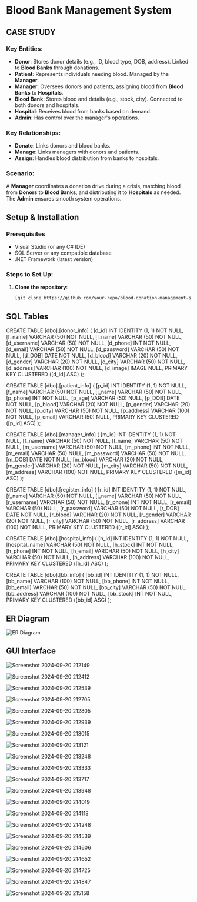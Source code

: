 # Blood Bank Management System

## CASE STUDY

### Key Entities:
- **Donor**: Stores donor details (e.g., ID, blood type, DOB, address). Linked to **Blood Banks** through donations.
- **Patient**: Represents individuals needing blood. Managed by the **Manager**.
- **Manager**: Oversees donors and patients, assigning blood from **Blood Banks** to **Hospitals**.
- **Blood Bank**: Stores blood and details (e.g., stock, city). Connected to both donors and hospitals.
- **Hospital**: Receives blood from banks based on demand.
- **Admin**: Has control over the manager's operations.

### Key Relationships:
- **Donate**: Links donors and blood banks.
- **Manage**: Links managers with donors and patients.
- **Assign**: Handles blood distribution from banks to hospitals.

### Scenario:
A **Manager** coordinates a donation drive during a crisis, matching blood from **Donors** to **Blood Banks**, and distributing it to **Hospitals** as needed. The **Admin** ensures smooth system operations.

## Setup & Installation
### Prerequisites
- Visual Studio (or any C# IDE)
- SQL Server or any compatible database
- .NET Framework (latest version)

### Steps to Set Up:
1. **Clone the repository**:
   ```bash
   [git clone https://github.com/your-repo/blood-donation-management-system.git](https://github.com/arnobamit/blood-bank.git)


## SQL Tables

CREATE TABLE [dbo].[donor_info] (
    [d_id]       INT           IDENTITY (1, 1) NOT NULL,
    [f_name]     VARCHAR (50)  NOT NULL,
    [l_name]     VARCHAR (50)  NOT NULL,
    [d_username] VARCHAR (50)  NOT NULL,
    [d_phone]    INT           NOT NULL,
    [d_email]    VARCHAR (50)  NOT NULL,
    [d_password] VARCHAR (50)  NOT NULL,
    [d_DOB]      DATE          NOT NULL,
    [d_blood]    VARCHAR (20)  NOT NULL,
    [d_gender]   VARCHAR (20)  NOT NULL,
    [d_city]     VARCHAR (50)  NOT NULL,
    [d_address]  VARCHAR (100) NOT NULL,
    [d_image]    IMAGE         NULL,
    PRIMARY KEY CLUSTERED ([d_id] ASC)
);

CREATE TABLE [dbo].[patient_info] (
    [p_id]      INT           IDENTITY (1, 1) NOT NULL,
    [f_name]    VARCHAR (50)  NOT NULL,
    [l_name]    VARCHAR (50)  NOT NULL,
    [p_phone]   INT           NOT NULL,
    [p_age]     VARCHAR (50)  NULL,
    [p_DOB]     DATE          NOT NULL,
    [p_blood]   VARCHAR (20)  NOT NULL,
    [p_gender]  VARCHAR (20)  NOT NULL,
    [p_city]    VARCHAR (50)  NOT NULL,
    [p_address] VARCHAR (100) NOT NULL,
    [p_email]   VARCHAR (50)  NULL,
    PRIMARY KEY CLUSTERED ([p_id] ASC)
);

CREATE TABLE [dbo].[manager_info] (
    [m_id]       INT           IDENTITY (1, 1) NOT NULL,
    [f_name]     VARCHAR (50)  NOT NULL,
    [l_name]     VARCHAR (50)  NOT NULL,
    [m_username] VARCHAR (50)  NOT NULL,
    [m_phone]    INT           NOT NULL,
    [m_email]    VARCHAR (50)  NULL,
    [m_password] VARCHAR (50)  NOT NULL,
    [m_DOB]      DATE          NOT NULL,
    [m_blood]    VARCHAR (20)  NOT NULL,
    [m_gender]   VARCHAR (20)  NOT NULL,
    [m_city]     VARCHAR (50)  NOT NULL,
    [m_address]  VARCHAR (100) NOT NULL,
    PRIMARY KEY CLUSTERED ([m_id] ASC)
);

CREATE TABLE [dbo].[register_info] (
    [r_id]       INT           IDENTITY (1, 1) NOT NULL,
    [f_name]     VARCHAR (50)  NOT NULL,
    [l_name]     VARCHAR (50)  NOT NULL,
    [r_username] VARCHAR (50)  NOT NULL,
    [r_phone]    INT           NOT NULL,
    [r_email]    VARCHAR (50)  NULL,
    [r_password] VARCHAR (50)  NOT NULL,
    [r_DOB]      DATE          NOT NULL,
    [r_blood]    VARCHAR (20)  NOT NULL,
    [r_gender]   VARCHAR (20)  NOT NULL,
    [r_city]     VARCHAR (50)  NOT NULL,
    [r_address]  VARCHAR (100) NOT NULL,
    PRIMARY KEY CLUSTERED ([r_id] ASC)
);

CREATE TABLE [dbo].[hospital_info] (
    [h_id]          INT           IDENTITY (1, 1) NOT NULL,
    [hospital_name] VARCHAR (50)  NOT NULL,
    [h_stock]       INT           NOT NULL,
    [h_phone]       INT           NOT NULL,
    [h_email]       VARCHAR (50)  NOT NULL,
    [h_city]        VARCHAR (50)  NOT NULL,
    [h_address]     VARCHAR (100) NOT NULL,
    PRIMARY KEY CLUSTERED ([h_id] ASC)
);

CREATE TABLE [dbo].[bb_info] (
    [bb_id]      INT           IDENTITY (1, 1) NOT NULL,
    [bb_name]    VARCHAR (100) NOT NULL,
    [bb_phone]   INT           NOT NULL,
    [bb_email]   VARCHAR (50)  NOT NULL,
    [bb_city]    VARCHAR (50)  NOT NULL,
    [bb_address] VARCHAR (100) NOT NULL,
    [bb_stock]   INT           NOT NULL,
    PRIMARY KEY CLUSTERED ([bb_id] ASC)
);


## ER Diagram
![ER Diagram](https://github.com/user-attachments/assets/7033e4fd-d95c-4ad9-a1eb-6fec30e83ce3)

## GUI Interface
![Screenshot 2024-09-20 212149](https://github.com/user-attachments/assets/be538bf3-70fa-4683-b100-5d82f28f9a05)

![Screenshot 2024-09-20 212412](https://github.com/user-attachments/assets/55f81440-22bc-4084-9d7e-959c936c8ba6)

![Screenshot 2024-09-20 212539](https://github.com/user-attachments/assets/3a0cab7d-8581-42dc-bdb9-653139f1ec85)

![Screenshot 2024-09-20 212705](https://github.com/user-attachments/assets/b96e02de-fd50-4521-9c80-cb6d641ddce7)

![Screenshot 2024-09-20 212805](https://github.com/user-attachments/assets/f971a4c7-1e1e-4c5b-957c-6f6e0877a1cb)

![Screenshot 2024-09-20 212939](https://github.com/user-attachments/assets/aa5c9fa2-e1a3-481e-a210-fd52f4011729)

![Screenshot 2024-09-20 213015](https://github.com/user-attachments/assets/3c1e063c-b389-4a92-afc2-7f565636838c)

![Screenshot 2024-09-20 213121](https://github.com/user-attachments/assets/c6e2667d-fe33-42a3-9084-2ec6aa8ef8da)

![Screenshot 2024-09-20 213248](https://github.com/user-attachments/assets/5da88a8a-6b7e-4f41-86d7-2b48d8b0defb)

![Screenshot 2024-09-20 213333](https://github.com/user-attachments/assets/47eaa7f3-d582-4e17-a890-eb798b5a74c3)

![Screenshot 2024-09-20 213717](https://github.com/user-attachments/assets/a598f15f-7647-431c-8f40-0118ef06c228)

![Screenshot 2024-09-20 213948](https://github.com/user-attachments/assets/af65ec4e-6efe-41bf-a458-0f526f83a041)

![Screenshot 2024-09-20 214019](https://github.com/user-attachments/assets/f51b5d42-d5fb-4866-8fff-b6b349f1eaf2)

![Screenshot 2024-09-20 214118](https://github.com/user-attachments/assets/9376133a-d924-4751-994c-9d2886f1cb7c)

![Screenshot 2024-09-20 214248](https://github.com/user-attachments/assets/dab767a8-7825-4aae-a698-a711e68fd090)

![Screenshot 2024-09-20 214539](https://github.com/user-attachments/assets/7d7ff7e3-132a-4812-a75b-1e9129b640ce)

![Screenshot 2024-09-20 214606](https://github.com/user-attachments/assets/0853b0d8-bb1c-48a0-9d67-12d09b6f714e)

![Screenshot 2024-09-20 214652](https://github.com/user-attachments/assets/8f881dcb-9c64-48e3-be3c-24ec38d4bd53)

![Screenshot 2024-09-20 214725](https://github.com/user-attachments/assets/10005b64-4aa7-481a-8daa-b86c79af65c8)

![Screenshot 2024-09-20 214847](https://github.com/user-attachments/assets/1919a86f-eab2-4802-95ca-b9742a6a0617)

![Screenshot 2024-09-20 215158](https://github.com/user-attachments/assets/26334232-3394-49a9-8d34-e3cc8f88a720)
